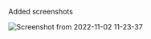 Added screenshots

![Screenshot from 2022-11-02 11-23-37](https://user-images.githubusercontent.com/84657461/203851992-b336e70c-6e2e-4d08-a530-c0b378bfce50.png)
